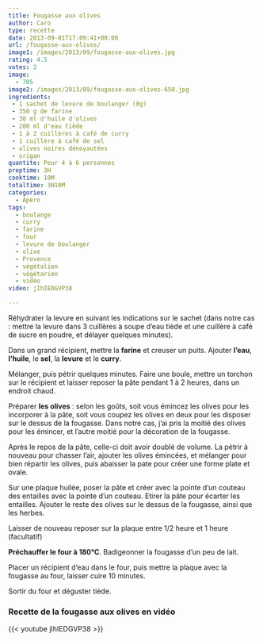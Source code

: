 ```yaml
---
title: Fougasse aux olives
author: Caro
type: recette
date: 2013-09-01T17:09:41+00:00
url: /fougasse-aux-olives/
image1: /images/2013/09/fougasse-aux-olives.jpg
rating: 4.5
votes: 2
image:
  - 705
image2: /images/2013/09/fougasse-aux-olives-650.jpg
ingredients:
 - 1 sachet de levure de boulanger (8g)
 - 350 g de farine
 - 30 ml d'huile d'olives
 - 200 ml d'eau tiède
 - 1 à 2 cuillères à café de curry
 - 1 cuillère à café de sel
 - olives noires dénoyautées
 - origan
quantite: Pour 4 à 6 personnes
preptime: 3H
cooktime: 10M
totaltime: 3H10M
categories:
  - Apéro
tags:
  - boulange
  - curry
  - farine
  - four
  - levure de boulanger
  - olive
  - Provence
  - végétalien
  - végétarien
  - vidéo
video: jIhIEDGVP38

---
```

Réhydrater la levure en suivant les indications sur le sachet (dans notre cas : mettre la levure dans 3 cuillères à soupe d&rsquo;eau tiède et une cuillère à café de sucre en poudre, et délayer quelques minutes).

Dans un grand récipient, mettre la **farine** et creuser un puits. Ajouter **l&rsquo;eau**, **l&rsquo;huile**, le **sel**, la **levure** et le **curry**.

Mélanger, puis pétrir quelques minutes. Faire une boule, mettre un torchon sur le récipient et laisser reposer la pâte pendant 1 à 2 heures, dans un endroit chaud.

Préparer **les olives** : selon les goûts, soit vous émincez les olives pour les incorporer à la pâte, soit vous coupez les olives en deux pour les disposer sur le dessus de la fougasse. Dans notre cas, j&rsquo;ai pris la moitié des olives pour les émincer, et l&rsquo;autre moitié pour la décoration de la fougasse.

Après le repos de la pâte, celle-ci doit avoir doublé de volume. La pétrir à nouveau pour chasser l&rsquo;air, ajouter les olives émincées, et mélanger pour bien répartir les olives, puis abaisser la pate pour créer une forme plate et ovale.

Sur une plaque huilée, poser la pâte et créer avec la pointe d&rsquo;un couteau des entailles avec la pointe d&rsquo;un couteau. Etirer la pâte pour écarter les entailles. Ajouter le reste des olives sur le dessus de la fougasse, ainsi que les herbes.

Laisser de nouveau reposer sur la plaque entre 1/2 heure et 1 heure (facultatif)

**Préchauffer le four à 180°C**. Badigeonner la fougasse d&rsquo;un peu de lait.

Placer un récipient d&rsquo;eau dans le four, puis mettre la plaque avec la fougasse au four, laisser cuire 10 minutes.

Sortir du four et déguster tiède.

### Recette de la fougasse aux olives en vidéo

{{< youtube jIhIEDGVP38 >}}
